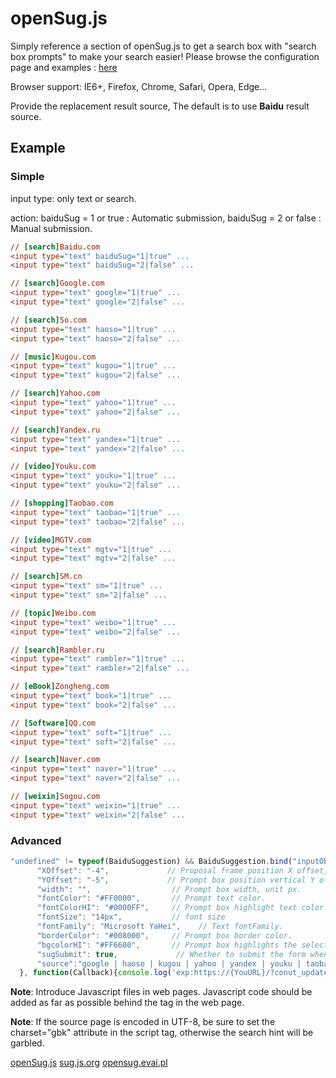 # openSug.js
Simply reference a section of openSug.js to get a search box with "search box prompts" to make your search easier!
Please browse the configuration page and examples : [here](https://www.opensug.org/ "https://www.opensug.org/")

Browser support: IE6+, Firefox, Chrome, Safari, Opera, Edge...

Provide the replacement result source, The default is to use **Baidu** result source.
## Example
### Simple
input type: only text or search.

action: baiduSug = 1 or true : Automatic submission, baiduSug = 2 or false : Manual submission.
```ini
// [search]Baidu.com
<input type="text" baiduSug="1|true" ... 
<input type="text" baiduSug="2|false" ... 

// [search]Google.com
<input type="text" google="1|true" ... 
<input type="text" google="2|false" ... 

// [search]So.com
<input type="text" haoso="1|true" ... 
<input type="text" haoso="2|false" ... 

// [music]Kugou.com
<input type="text" kugou="1|true" ... 
<input type="text" kugou="2|false" ... 

// [search]Yahoo.com
<input type="text" yahoo="1|true" ... 
<input type="text" yahoo="2|false" ... 

// [search]Yandex.ru
<input type="text" yandex="1|true" ... 
<input type="text" yandex="2|false" ... 

// [video]Youku.com
<input type="text" youku="1|true" ... 
<input type="text" youku="2|false" ... 

// [shopping]Taobao.com
<input type="text" taobao="1|true" ... 
<input type="text" taobao="2|false" ... 

// [video]MGTV.com
<input type="text" mgtv="1|true" ... 
<input type="text" mgtv="2|false" ... 

// [search]SM.cn
<input type="text" sm="1|true" ... 
<input type="text" sm="2|false" ... 

// [topic]Weibo.com
<input type="text" weibo="1|true" ... 
<input type="text" weibo="2|false" ... 

// [search]Rambler.ru
<input type="text" rambler="1|true" ... 
<input type="text" rambler="2|false" ... 

// [eBook]Zongheng.com
<input type="text" book="1|true" ... 
<input type="text" book="2|false" ... 

// [Software]QQ.com
<input type="text" soft="1|true" ... 
<input type="text" soft="2|false" ... 

// [search]Naver.com
<input type="text" naver="1|true" ... 
<input type="text" naver="2|false" ... 

// [weixin]Sogou.com
<input type="text" weixin="1|true" ... 
<input type="text" weixin="2|false" ... 
```
### Advanced
```JavaScript
"undefined" != typeof(BaiduSuggestion) && BaiduSuggestion.bind("inputObj", {  // Input ID
      "XOffset": "-4",             // Proposal frame position X offset, unit px.
      "YOffset": "-5",             // Prompt box position vertical Y offset, unit px.
      "width": "",                  // Prompt box width, unit px.
      "fontColor": "#FF0000",       // Prompt text color.
      "fontColorHI": "#0000FF",     // Prompt box highlight text color when selected.
      "fontSize": "14px",           // font size
      "fontFamily": "Microsoft YaHei",    // Text fontFamily.
      "borderColor": "#008000",     // Prompt box border color.
      "bgcolorHI": "#FF6600",       // Prompt box highlights the selected color.
      "sugSubmit": true,             // Whether to submit the form when the entry in the prompt box is selected.
      "source":"google | haoso | kugou | yahoo | yandex | youku | taobao | mgtv | sm | weibo | naver | rambler | book | soft | weixin | [customize]" // customize = https://{URL}/?{query}=, Default Baidu.
  }, function(Callback){console.log('exp:https://{YouURL}/?conut_update='+ Callback);});
```

**Note**: Introduce Javascript files in web pages. Javascript code should be added as far as possible behind the tag in the web page.

**Note**: If the source page is encoded in UTF-8, be sure to set the charset="gbk" attribute in the script tag, otherwise the search hint will be garbled.

[openSug.js](//opensug.github.io/js/opensug.js "https://opensug.github.io/js/opensug.js")   [sug.js.org](//sug.js.org/opensug.js "https://sug.js.org/opensug.js")   [opensug.evai.pl](//opensug.evai.pl/js/opensug.js "https://opensug.evai.pl/js/opensug.js")